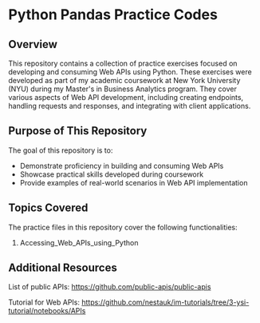 # Python Pandas Practice Codes

## Overview
This repository contains a collection of practice exercises focused on developing and consuming Web APIs using Python. These exercises were developed as part of my academic coursework at New York University (NYU) during my Master's in Business Analytics program. They cover various aspects of Web API development, including creating endpoints, handling requests and responses, and integrating with client applications.

## Purpose of This Repository
The goal of this repository is to:

- Demonstrate proficiency in building and consuming Web APIs 
- Showcase practical skills developed during coursework
- Provide examples of real-world scenarios in Web API implementation

## Topics Covered
The practice files in this repository cover the following functionalities:

1) Accessing_Web_APIs_using_Python

## Additional Resources
List of public APIs: https://github.com/public-apis/public-apis

Tutorial for Web APIs: https://github.com/nestauk/im-tutorials/tree/3-ysi-tutorial/notebooks/APIs
